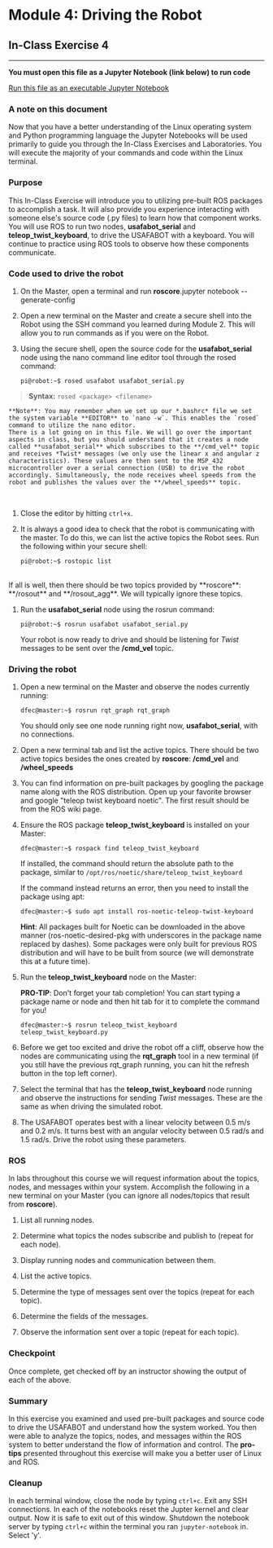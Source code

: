 # Module 4: Driving the Robot
## In-Class Exercise 4
---

**You must open this file as a Jupyter Notebook (link below) to run code**

[Run this file as an executable Jupyter Notebook](http://localhost:8888/notebooks/ICE4_DrivingTheRobot.ipynb)

### A note on this document
Now that you have a better understanding of the Linux operating system and Python programming language the Jupyter Notebooks will be used primarily to guide you through the In-Class Exercises and Laboratories. You will execute the majority of your commands and code within the Linux terminal.

### Purpose
This In-Class Exercise will introduce you to utilizing pre-built ROS packages to accomplish a task. It will also provide you experience interacting with someone else's source code (.py files) to learn how that component works. You will use ROS to run two nodes, **usafabot_serial** and **teleop_twist_keyboard**, to drive the USAFABOT with a keyboard. You will continue to practice using ROS tools to observe how these components communicate.

### Code used to drive the robot
1. On the Master, open a terminal and run **roscore**.jupyter notebook --generate-config

1. Open a new terminal on the Master and create a secure shell into the Robot using the SSH command you learned during Module 2. This will allow you to run commands as if you were on the Robot.

1. Using the secure shell, open the source code for the **usafabot_serial** node using the nano command line editor tool through the rosed command:

    `pi@robot:~$ rosed usafabot usafabot_serial.py`
>**Syntax:** `rosed <package> <filename>`

    **Note**: You may remember when we set up our *.bashrc* file we set the system variable **EDITOR** to `nano -w`. This enables the `rosed` command to utilize the nano editor.
    There is a lot going on in this file. We will go over the important aspects in class, but you should understand that it creates a node called **usafabot_serial** which subscribes to the **/cmd_vel** topic and receives *Twist* messages (we only use the linear x and angular z characteristics). These values are then sent to the MSP_432 microcontroller over a serial connection (USB) to drive the robot accordingly. Simultaneously, the node receives wheel speeds from the robot and publishes the values over the **/wheel_speeds** topic.
<br>

1. Close the editor by hitting `ctrl+x`.

1. It is always a good idea to check that the robot is communicating with the master. To do this, we can list the active topics the Robot sees. Run the following within your secure shell:

    `pi@robot:~$ rostopic list`
<br>
    If all is well, then there should be two topics provided by **roscore**: **/rosout** and **/rosout_agg**. We will typically ignore these topics.

1. Run the **usafabot_serial** node using the rosrun command:

    `pi@robot:~$ rosrun usafabot usafabot_serial.py`
    
    Your robot is now ready to drive and should be listening for *Twist* messages to be sent over the **/cmd_vel** topic.

### Driving the robot
1. Open a new terminal on the Master and observe the nodes currently running:

    `dfec@master:~$ rosrun rqt_graph rqt_graph`
    
    You should only see one node running right now, **usafabot_serial**, with no connections.
1. Open a new terminal tab and list the active topics. There should be two active topics besides the ones created by **roscore**: **/cmd_vel** and **/wheel_speeds**
1. You can find information on pre-built packages by googling the package name along with the ROS distribution. Open up your favorite browser and google "teleop twist keyboard noetic". The first result should be from the ROS wiki page.
1. Ensure the ROS package **teleop_twist_keyboard** is installed on your Master:

    `dfec@master:~$ rospack find teleop_twist_keyboard`
    
    If installed, the command should return the absolute path to the package, similar to `/opt/ros/noetic/share/teleop_twist_keyboard`
    
    If the command instead returns an error, then you need to install the package using apt:
    
    `dfec@master:~$ sudo apt install ros-noetic-teleop-twist-keyboard`
    
    **Hint**: All packages built for Noetic can be downloaded in the above manner (ros-noetic-desired-pkg with underscores in the package name replaced by dashes). Some packages were only built for previous ROS distribution and will have to be built from source (we will demonstrate this at a future time).
    
1. Run the **teleop_twist_keyboard** node on the Master:

    **PRO-TIP**: Don't forget your tab completion! You can start typing a package name or node and then hit tab for it to complete the command for you!
    
    `dfec@master:~$ rosrun teleop_twist_keyboard teleop_twist_keyboard.py`
    
1. Before we get too excited and drive the robot off a cliff, observe how the nodes are communicating using the **rqt_graph** tool in a new terminal (if you still have the previous rqt_graph running, you can hit the refresh button in the top left corner).

1. Select the terminal that has the **teleop_twist_keyboard** node running and observe the instructions for sending *Twist* messages. These are the same as when driving the simulated robot.

1. The USAFABOT operates best with a linear velocity between 0.5 m/s and 0.2 m/s. It turns best with an angular velocity between 0.5 rad/s and 1.5 rad/s. Drive the robot using these parameters.

### ROS
In labs throughout this course we will request information about the topics, nodes, and messages within your system. Accomplish the following in a new terminal on your Master (you can ignore all nodes/topics that result from **roscore**).

1. List all running nodes.

1. Determine what topics the nodes subscribe and publish to (repeat for each node).

1. Display running nodes and communication between them.

1. List the active topics.

1. Determine the type of messages sent over the topics (repeat for each topic).

1. Determine the fields of the messages.

1. Observe the information sent over a topic (repeat for each topic).

### Checkpoint
Once complete, get checked off by an instructor showing the output of each of the above.

### Summary
In this exercise you examined and used pre-built packages and source code to drive the USAFABOT and understand how the system worked. You then were able to analyze the topics, nodes, and messages within the ROS system to better understand the flow of information and control. The **pro-tips** presented throughout this exercise will make you a better user of Linux and ROS.

### Cleanup
In each terminal window, close the node by typing `ctrl+c`. Exit any SSH connections. In each of the notebooks reset the Jupter kernel and clear output. Now it is safe to exit out of this window. Shutdown the notebook server by typing `ctrl+c` within the terminal you ran `jupyter-notebook` in. Select 'y'.

